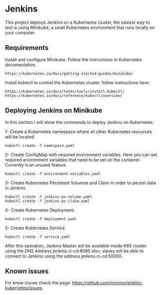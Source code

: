 # Jenkins #

This project deploys Jenkins on a Kubernetes cluster, the easiest way to test is using Minikube, a small Kubernetes environment that runs locally on your computer.

## Requirements ##

Install and configure Minikube. Follow the instructions in Kubernetes documentation.

    https://kubernetes.io/docs/getting-started-guides/minikube/

Install kubectl to control the Kubernetes cluster, follow instructions here:

    https://kubernetes.io/docs/tasks/tools/install-kubectl/
    https://kubernetes.io/docs/reference/kubectl/overview/

## Deploying Jenkins on Minikube ##

In this section I will show the commands to deploy Jenkins on Kubernetes.

1- Create a Kubernetes namespace where all other Kubernetes resources will be located.

    kubectl create -f namespace.yaml

2- Create ConfigMap with required environment variables. Here you can set required environment variables that need to be set on the container. Currently is an unused feature.  

    kubectl create -f environment-variables.yaml  

3- Create Kubernetes Persistent Volumne and Claim in order to persist data in Jenkins.

    kubectl create -f jenkins-pv-volume.yaml  
    kubectl create -f jenkins-pv-claim.yaml

4- Create Kubernetes Deployment.

    kubectl create -f deployment.yaml

5- Create Kubernetes Service.

    kubectl create -f service.yaml

After this operation, Jenkins Master will be available inside K8S cluster using the DNS Address jenkins.ci-cd:8080 also, slaves will be able to connect to Jenkins using the address jenkins.ci-cd:50000.

## Known issues ##

For know issues check the page: https://github.com/jnonino/jenkins-kubernetes/issues.